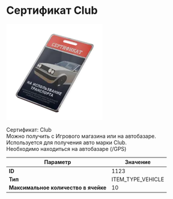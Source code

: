 # Сертификат Club

![Item Image](../img/1123.webp?raw=true)

Сертификат: Club<br>Можно получить с Игрового магазина или на автобазаре.<br>Используется для получения авто марки Club.<br>Необходимо находиться на автобазаре (/GPS)


| Параметр | Значение |
|----------|----------|
| **ID** | 1123 |
| **Тип** | ITEM_TYPE_VEHICLE |
| **Максимальное количество в ячейке** | 10 |

